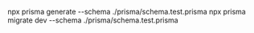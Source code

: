 npx prisma generate --schema ./prisma/schema.test.prisma
npx prisma migrate dev --schema ./prisma/schema.test.prisma
